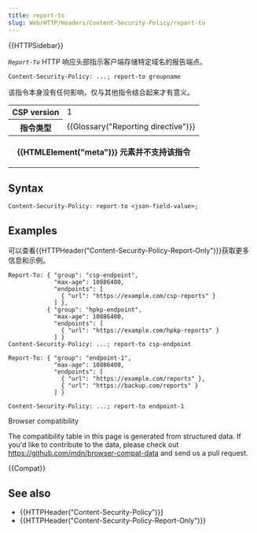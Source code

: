 ```yaml
---
title: report-to
slug: Web/HTTP/Headers/Content-Security-Policy/report-to
---
```


{{HTTPSidebar}}

_`Report-To`_ HTTP 响应头部指示客户端存储特定域名的报告端点。

```plain
Content-Security-Policy: ...; report-to groupname
```

该指令本身没有任何影响，仅与其他指令结合起来才有意义。

<table>
  <tbody>
    <tr>
      <th scope="row">CSP version</th>
      <td>1</td>
    </tr>
    <tr>
      <th scope="row">指令类型</th>
      <td>{{Glossary("Reporting directive")}}</td>
    </tr>
    <tr>
      <th colspan="2" scope="row">
        <p>{{HTMLElement("meta")}} 元素并不支持该指令</p>
      </th>
    </tr>
  </tbody>
</table>

## Syntax

```plain
Content-Security-Policy: report-to <json-field-value>;
```

## Examples

可以查看{{HTTPHeader("Content-Security-Policy-Report-Only")}}获取更多信息和示例。

```plain
Report-To: { "group": "csp-endpoint",
             "max-age": 10886400,
             "endpoints": [
               { "url": "https://example.com/csp-reports" }
             ] },
           { "group": "hpkp-endpoint",
             "max-age": 10886400,
             "endpoints": [
               { "url": "https://example.com/hpkp-reports" }
             ] }
Content-Security-Policy: ...; report-to csp-endpoint
```

```plain
Report-To: { "group": "endpoint-1",
             "max-age": 10886400,
             "endpoints": [
               { "url": "https://example.com/reports" },
               { "url": "https://backup.com/reports" }
             ] }

Content-Security-Policy: ...; report-to endpoint-1
```

Browser compatibility

The compatibility table in this page is generated from structured data. If you'd like to contribute to the data, please check out <https://github.com/mdn/browser-compat-data> and send us a pull request.

{{Compat}}

## See also

- {{HTTPHeader("Content-Security-Policy")}}
- {{HTTPHeader("Content-Security-Policy-Report-Only")}}
